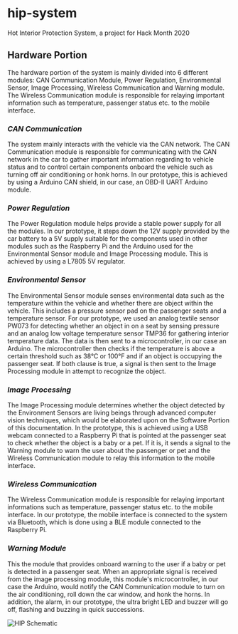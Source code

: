 # **hip-system**
Hot Interior Protection System, a project for Hack Month 2020

## **Hardware Portion**
The hardware portion of the system is mainly divided into 6 different modules: CAN Communication Module, Power Regulation, Environmental Sensor, Image Processing, Wireless Communication and Warning module. The Wireless Communication module is responsible for relaying important information such as temperature, passenger status etc. to the mobile interface.

### *CAN Communication*
The system mainly interacts with the vehicle via the CAN network. The CAN Communication module is responsible for communicating with the CAN network in the car to gather important information regarding to vehicle status and to control certain components onboard the vehicle such as turning off air conditioning or honk horns. In our prototype, this is achieved by using a Arduino CAN shield, in our case, an OBD-II UART Arduino module.
### *Power Regulation*
The Power Regulation module helps provide a stable power supply for all the modules. In our prototype, it steps down the 12V supply provided by the car battery to a 5V supply suitable for the components used in other modules such as the Raspberry Pi and the Arduino used for the Environmental Sensor module and Image Processing module. This is achieved by using a L7805 5V regulator.
### *Environmental Sensor*
The Environmental Sensor module senses environmental data such as the temperature within the vehicle and whether there are object within the vehicle. This includes a pressure sensor pad on the passenger seats and a temperature sensor. For our prototype, we used an analog textile sensor PW073 for detecting whether an object in on a seat by sensing pressure and an analog low voltage temperature sensor TMP36 for gathering interior temperature data. The data is then sent to a microcontroller, in our case an Arduino. The microcontroller then checks if the temperature is above a certain threshold such as 38&deg;C or 100&deg;F and if an object is occupying the passenger seat. If both clause is true, a signal is then sent to the Image Processing module in attempt to recognize the object.
### *Image Processing*
The Image Processing module determines whether the object detected by the Environment Sensors are living beings through advanced computer vision techniques, which would be elaborated upon on the Software Portion of this documentation. In the prototype, this is achieved using a USB webcam connected to a Raspberry Pi that is pointed at the passenger seat to check whether the object is a baby or a pet. If it is, it sends a signal to the Warning module to warn the user about the passenger or pet and the Wireless Communication module to relay this information to the mobile interface.
### *Wireless Communication*
The Wireless Communication module is responsible for relaying important informations such as temperature, passenger status etc. to the mobile interface. In our prototype, the mobile interface is connected to the system via Bluetooth, which is done using a BLE module connected to the Raspberry Pi.
### *Warning Module*
This the module that provides onboard warning to the user if a baby or pet is detected in a passenger seat. When an appropriate signal is received from the image processing module, this module's microcontroller, in our case the Arduino, would notify the CAN Communication module to turn on the air conditioning, roll down the car window, and honk the horns. In addition, the alarm, in our prototype, the ultra bright LED and buzzer will go off, flashing and buzzing in quick successions.

![HIP Schematic](HIP_Schematic_schem.png)
